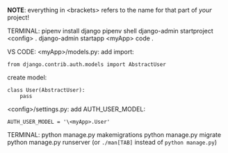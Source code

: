 **NOTE**: everything in \<brackets> refers to the name for that part of *your* project!

TERMINAL:
pipenv install django
pipenv shell
django-admin startproject \<config> .
django-admin startapp \<myApp>
code .

VS CODE:
\<myApp>/models.py:
add import:
```
from django.contrib.auth.models import AbstractUser
```
create model:
```
class User(AbstractUser):
    pass
```

\<config>/settings.py:
add AUTH_USER_MODEL:
```
AUTH_USER_MODEL = '\<myApp>.User'
```

TERMINAL:
python manage.py makemigrations
python manage.py migrate
python manage.py runserver
(or `./man[TAB]` instead of `python manage.py`)